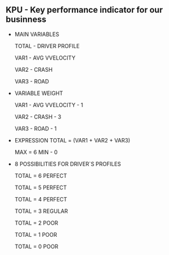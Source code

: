 ## KPU - Key performance indicator for our businness

- MAIN VARIABLES
   
   TOTAL - DRIVER PROFILE
   
   VAR1  - AVG VVELOCITY
   
   VAR2 - CRASH
   
   VAR3 - ROAD

- VARIABLE WEIGHT
  
   VAR1  - AVG VVELOCITY - 1 
   
   VAR2 - CRASH - 3
   
   VAR3 - ROAD - 1

- EXPRESSION
   TOTAL =  (VAR1 + VAR2 + VAR3) 

   MAX  = 6 MIN - 0
   
- 8 POSSIBILITIES FOR DRIVER`S PROFILES

   TOTAL = 6
   PERFECT
   
   TOTAL = 5
   PERFECT
   
   TOTAL = 4
   PERFECT
  
   TOTAL = 3
   REGULAR
   
   TOTAL = 2
   POOR
   
   TOTAL = 1
   POOR
   
   TOTAL = 0
   POOR
